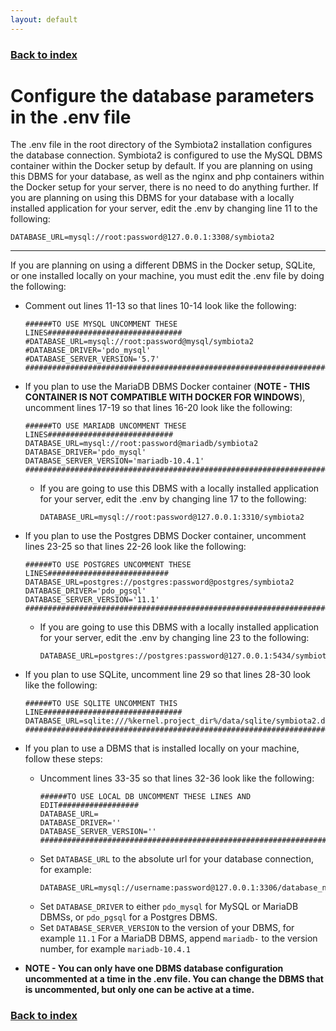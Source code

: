 ```yaml
---
layout: default
---
```


### [Back to index](../index.html)

# Configure the database parameters in the .env file

The .env file in the root directory of the Symbiota2 installation configures the database connection.
Symbiota2 is configured to use the MySQL DBMS container within the Docker setup by default. If you are
planning on using this DBMS for your database, as well as the nginx and php containers within 
the Docker setup for your server, there is no need to do anything further. If you are planning on using 
this DBMS for your database with a locally installed application for your server, edit the .env by changing
line 11 to the following:

```shell
DATABASE_URL=mysql://root:password@127.0.0.1:3308/symbiota2
```

* * *

If you are planning on using a different DBMS in the Docker setup, SQLite, or one installed locally on your machine,
you must edit the .env file by doing the following:

- Comment out lines 11-13 so that lines 10-14 look like the following:
    ```shell
    ######TO USE MYSQL UNCOMMENT THESE LINES##############################
    #DATABASE_URL=mysql://root:password@mysql/symbiota2
    #DATABASE_DRIVER='pdo_mysql'
    #DATABASE_SERVER_VERSION='5.7'
    ######################################################################
    ```

- If you plan to use the MariaDB DBMS Docker container (**NOTE - THIS CONTAINER IS NOT
    COMPATIBLE WITH DOCKER FOR WINDOWS**), uncomment lines 17-19 so that lines 16-20 
    look like the following:
    ```shell
    ######TO USE MARIADB UNCOMMENT THESE LINES############################
    DATABASE_URL=mysql://root:password@mariadb/symbiota2
    DATABASE_DRIVER='pdo_mysql'
    DATABASE_SERVER_VERSION='mariadb-10.4.1'
    ######################################################################
    ```
  
  - If you are going to use this DBMS with a locally installed application for your server, edit the .env by 
    changing line 17 to the following:
    ```shell
    DATABASE_URL=mysql://root:password@127.0.0.1:3310/symbiota2
    ```
    
- If you plan to use the Postgres DBMS Docker container, uncomment lines 23-25 so that lines 
    22-26 look like the following:
    ```shell
    ######TO USE POSTGRES UNCOMMENT THESE LINES###########################
    DATABASE_URL=postgres://postgres:password@postgres/symbiota2
    DATABASE_DRIVER='pdo_pgsql'
    DATABASE_SERVER_VERSION='11.1'
    ######################################################################
    ```
  
  - If you are going to use this DBMS with a locally installed application for your server, edit the .env by 
      changing line 23 to the following:
      ```shell
      DATABASE_URL=postgres://postgres:password@127.0.0.1:5434/symbiota2
      ```

- If you plan to use SQLite, uncomment line 29 so that lines 28-30 look like the following:
    ```shell
    ######TO USE SQLITE UNCOMMENT THIS LINE###############################
    DATABASE_URL=sqlite:///%kernel.project_dir%/data/sqlite/symbiota2.db
    ######################################################################
    ```

- If you plan to use a DBMS that is installed locally on your machine, follow these steps:
  - Uncomment lines 33-35 so that lines 32-36 look like the following:
    ```shell
    ######TO USE LOCAL DB UNCOMMENT THESE LINES AND EDIT##################
    DATABASE_URL=
    DATABASE_DRIVER=''
    DATABASE_SERVER_VERSION=''
    ######################################################################
    ```
  - Set `DATABASE_URL` to the absolute url for your database connection, for example:
    ```shell
    DATABASE_URL=mysql://username:password@127.0.0.1:3306/database_name
    ```
  - Set `DATABASE_DRIVER` to either `pdo_mysql` for MySQL or MariaDB DBMSs, or 
    `pdo_pgsql` for a Postgres DBMS.
  - Set `DATABASE_SERVER_VERSION` to the version of your DBMS, for example `11.1` For 
    a MariaDB DBMS, append `mariadb-` to the version number, for example 
    `mariadb-10.4.1`
- **NOTE - You can only have one DBMS database configuration uncommented at a time in the .env
    file. You can change the DBMS that is uncommented, but only one can be active at a time.**

### [Back to index](../index.html)

